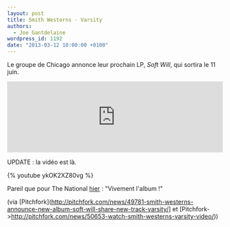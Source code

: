 ```yaml
---
layout: post
title: Smith Westerns - Varsity
authors:
  - Joe Gantdelaine
wordpress_id: 1192
date: "2013-03-12 10:00:00 +0100"
---
```


Le groupe de Chicago annonce leur prochain LP, _Soft Will_, qui sortira le 11
juin.

<iframe width="100%" height="166" scrolling="no" frameborder="no" src="https://w.soundcloud.com/player/?url=http%3A%2F%2Fapi.soundcloud.com%2Ftracks%2F81799360"></iframe>

UPDATE : la vidéo est là.

{% youtube ykOK2XZ80vg %}

Pareil que pour The National [hier](1227) : "Vivement l'album !"

(via
[Pitchfork](http://pitchfork.com/news/49781-smith-westerns-announce-new-album-soft-will-share-new-track-varsity/]
et
[Pitchfork->http://pitchfork.com/news/50653-watch-smith-westerns-varsity-video/))
